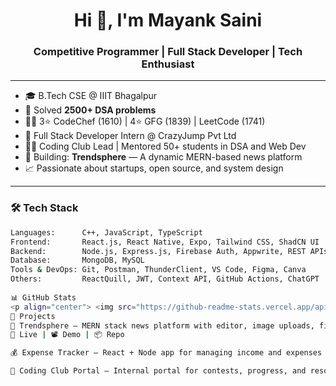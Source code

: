 <h1 align="center">Hi 👋, I'm Mayank Saini</h1>
<h3 align="center">Competitive Programmer | Full Stack Developer | Tech Enthusiast</h3>

---

- 🎓 B.Tech CSE @ IIIT Bhagalpur  
- 🧠 Solved **2500+ DSA problems**  
- 👨‍💻 3⭐️ CodeChef (1610) | 4⭐️ GFG (1839) | LeetCode (1741)  
- 💼 Full Stack Developer Intern @ CrazyJump Pvt Ltd  
- 👨‍🏫 Coding Club Lead | Mentored 50+ students in DSA and Web Dev  
- 🚀 Building: **Trendsphere** — A dynamic MERN-based news platform  
- 📈 Passionate about startups, open source, and system design  

---

### 🛠️ Tech Stack

```bash
Languages:      C++, JavaScript, TypeScript  
Frontend:       React.js, React Native, Expo, Tailwind CSS, ShadCN UI  
Backend:        Node.js, Express.js, Firebase Auth, Appwrite, REST APIs  
Database:       MongoDB, MySQL  
Tools & DevOps: Git, Postman, ThunderClient, VS Code, Figma, Canva  
Others:         ReactQuill, JWT, Context API, GitHub Actions, ChatGPT
 
📊 GitHub Stats
<p align="center"> <img src="https://github-readme-stats.vercel.app/api?username=mayanksaini&show_icons=true&theme=radical" alt="mayanksaini" /> <br /> <img src="https://github-readme-streak-stats.herokuapp.com/?user=mayanksaini&theme=radical" alt="mayanksaini-streak" /> <br /> <img src="https://github-readme-stats.vercel.app/api/top-langs/?username=mayanksaini&layout=compact&theme=radical" alt="Top Langs" /> </p>
🚀 Projects
📰 Trendsphere – MERN stack news platform with editor, image uploads, filters & dashboard
🔗 Live | 📽️ Demo | 📦 Repo

💰 Expense Tracker – React + Node app for managing income and expenses with analytics

🧠 Coding Club Portal – Internal portal for contests, progress, and resources (in development)

